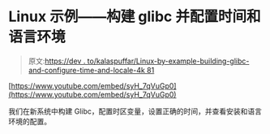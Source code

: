 # Linux 示例——构建 glibc 并配置时间和语言环境

> 原文:[https://dev . to/kalaspuffar/Linux-by-example-building-glibc-and-configure-time-and-locale-4k 81](https://dev.to/kalaspuffar/linux-by-example-building-glibc-and-configure-time-and-locale-4k81)

[https://www.youtube.com/embed/syH_7qVuGp0](https://www.youtube.com/embed/syH_7qVuGp0)

我们在新系统中构建 Glibc，配置时区变量，设置正确的时间，并查看安装和语言环境的配置。